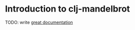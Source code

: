 # Introduction to clj-mandelbrot

TODO: write [great documentation](http://jacobian.org/writing/what-to-write/)
